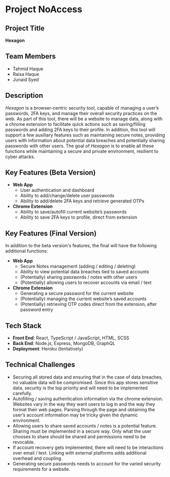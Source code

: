 # Project NoAccess

## Project Title
**Hexagon**

## Team Members
- Tahmid Haque
- Raisa Haque
- Junaid Syed

## Description
*Hexagon* is a browser-centric security tool, capable of managing a user’s passwords,  2FA keys, and manage their overall security practices on the web. As part of this tool, there will be a website to manage data, along with a chrome extension to facilitate quick actions such as saving/filling passwords and adding 2FA keys to their profile. In addition, this tool will support a few auxiliary features such as maintaining secure notes, providing users with information about potential data breaches and potentially sharing passwords with other users. The goal of *Hexagon* is to enable all these functions while maintaining a secure and private environment, resilient to cyber attacks.

## Key Features (Beta Version)
- **Web App**
    - User authentication and dashboard
    - Ability to add/change/delete user passwords
    - Ability to add/delete 2FA keys and retrieve generated OTPs
- **Chrome Extension**
    - Ability to save/autofill current website’s passwords
    - Ability to save 2FA keys to profile, direct from extension

## Key Features (Final Version)
In addition to the beta version's features, the final will have the following additional functions:
- **Web App**
    - Secure Notes management (adding / editing / deleting)
    - Ability to view potential data breaches tied to saved accounts
    - (Potentially) sharing passwords / notes with other users
    - (Potentially) allowing users to recover accounts via email / text
- **Chrome Extension**
    - Generating a secure password for the current website
    - (Potentially) managing the current website’s saved accounts
    - (Potentially) retrieving OTP codes direct from the extension, after password entry

## Tech Stack
- **Front End**: React, TypeScript / JavaScript, HTML, SCSS
- **Back End**: Node.js, Express, MongoDB, GraphQL
- **Deployment**: Heroku (tentatively)

## Technical Challenges
- Securing all stored data and ensuring that in the case of data breaches, no valuable data will be compromised. Since this app stores sensitive data, security is the top priority and will need to be implemented carefully.
- Autofilling / saving authentication information via the chrome extension. Websites vary in the way they want users to log in and the way they format their web pages. Parsing through the page and obtaining the user’s account information may be tricky given the dynamic environment.
- Allowing users to share saved accounts / notes is a potential feature. Sharing must be implemented in a secure way. Only what the user chooses to share should be shared and permissions need to be revocable.
- If account recovery gets implemented, there will need to be interactions over email / text. Linking with external platforms adds additional overhead and coupling.
- Generating secure passwords needs to account for the varied security requirements for a website.
